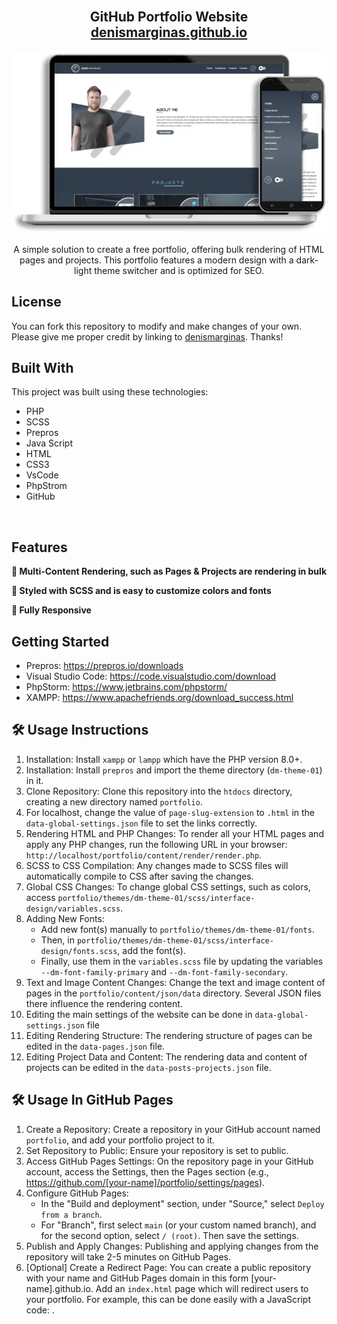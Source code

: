 <h2 align="center">
  <br>GitHub Portfolio Website<br/>
  <a href="https://denismarginas.github.io/portfolio/" target="_blank">denismarginas.github.io</a>
</h2>

<div align="center">
  <img alt="Denis Marginas - GitHub Portoflio" src="./content/img/design-elements/portfolio-github.webp" />
</div>

<div align="center">
  <p>A simple solution to create a free portfolio, offering bulk rendering of HTML pages and projects. This portfolio features a modern design with a dark-light theme switcher and is optimized for SEO.</p>
</div>

## License
You can fork this repository to modify and make changes of your own. Please give me proper credit by linking to [denismarginas](https://github.com/denismarginas/portfolio/). Thanks!

## Built With

This project was built using these technologies:

- PHP
- SCSS
- Prepros
- Java Script
- HTML
- CSS3
- VsCode
- PhpStrom
- GitHub
<br/>

## Features

**📖 Multi-Content Rendering, such as Pages & Projects are rendering in bulk**

**🎨 Styled with SCSS and is easy to customize colors and fonts**

**📱 Fully Responsive**


## Getting Started
- Prepros: https://prepros.io/downloads
- Visual Studio Code: https://code.visualstudio.com/download
- PhpStorm: https://www.jetbrains.com/phpstorm/
- XAMPP: https://www.apachefriends.org/download_success.html


## 🛠 Usage Instructions

1. Installation: Install `xampp` or `lampp` which have the PHP version 8.0+.
2. Installation: Install `prepros` and import the theme directory (`dm-theme-01`) in it.
3. Clone Repository: Clone this repository into the `htdocs` directory, creating a new directory named `portfolio`.
4. For localhost, change the value of `page-slug-extension` to `.html` in the `data-global-settings.json` file to set the links correctly.
5. Rendering HTML and PHP Changes: To render all your HTML pages and apply any PHP changes, run the following URL in your browser: `http://localhost/portfolio/content/render/render.php`.
6. SCSS to CSS Compilation: Any changes made to SCSS files will automatically compile to CSS after saving the changes.
7. Global CSS Changes: To change global CSS settings, such as colors, access `portfolio/themes/dm-theme-01/scss/interface-design/variables.scss`.
8. Adding New Fonts:
    - Add new font(s) manually to `portfolio/themes/dm-theme-01/fonts`.
    - Then, in `portfolio/themes/dm-theme-01/scss/interface-design/fonts.scss`, add the font(s).
    - Finally, use them in the `variables.scss` file by updating the variables `--dm-font-family-primary` and `--dm-font-family-secondary`.
9. Text and Image Content Changes: Change the text and image content of pages in the `portfolio/content/json/data` directory. Several JSON files there influence the rendering content.
10. Editing the main settings of the website can be done in `data-global-settings.json` file
11. Editing Rendering Structure: The rendering structure of pages can be edited in the `data-pages.json` file.
12. Editing Project Data and Content: The rendering data and content of projects can be edited in the `data-posts-projects.json` file.


## 🛠 Usage In GitHub Pages 

1. Create a Repository: Create a repository in your GitHub account named `portfolio`, and add your portfolio project to it.
2. Set Repository to Public: Ensure your repository is set to public.
3. Access GitHub Pages Settings: On the repository page in your GitHub account, access the Settings, then the Pages section (e.g., https://github.com/[your-name]/portfolio/settings/pages).
4. Configure GitHub Pages:
   - In the "Build and deployment" section, under "Source," select `Deploy from a branch`.
   - For "Branch", first select `main` (or your custom named branch), and for the second option, select `/ (root)`. Then save the settings.
5. Publish and Apply Changes: Publishing and applying changes from the repository will take 2-5 minutes on GitHub Pages.
6. [Optional] Create a Redirect Page: You can create a public repository with your name and GitHub Pages domain in this form [your-name].github.io. Add an `index.html` page which will redirect users to your portfolio. For example, this can be done easily with a JavaScript code: <script>window.location.href = "/portfolio/";</script>.